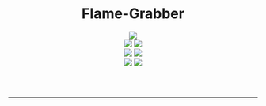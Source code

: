 <h1 align="center">
  Flame-Grabber
</h1>

<div align="center">
  <img  src="https://cdn.discordapp.com/attachments/1164559111879393342/1171539564465225819/Flame-Grabber.png?ex=655d0c3e&is=654a973e&hm=53d20ffb927dc6af660118857bc4732a78af360f62d0277fa64306c38e2b8c3a&">
  <br>
  <img  src="https://img.shields.io/github/languages/top/Mika1805/Flame-Grabber?color=6d00c1">
  <img  src="https://img.shields.io/github/stars/Mika1805/Flame-Grabber?color=6d00c1&logoColor=6d00c1">
  <br>
  <img  src="https://img.shields.io/github/commit-activity/w/Mika1805/Flame-Grabber?color=6d00c1">
  <img  src="https://img.shields.io/github/last-commit/Mika1805/Flame-Grabber?color=6d00c1&logoColor=6d00c1">
  <br>
  <img  src="https://img.shields.io/github/issues/Mika1805/Flame-Grabber?color=6d00c1&logoColor=6d00c1">
  <img  src="https://img.shields.io/github/issues-closed/Mika1805/Flame-Grabber?color=6d00c1&logoColor=6d00c1">
  <hr  style="border-radius: 2%; margin-top: 60px; margin-bottom: 60px;"  noshade=""  size="40"  width="100%">
</div>
